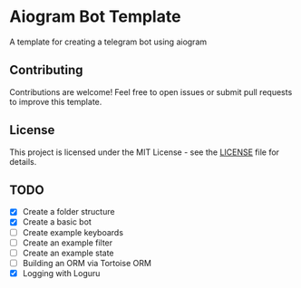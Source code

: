 # Aiogram Bot Template

A template for creating a telegram bot using aiogram

## Contributing

Contributions are welcome! Feel free to open issues or submit pull requests to improve this template.

## License

This project is licensed under the MIT License - see the [LICENSE](LICENSE) file for details.

## TODO

- [x] Create a folder structure
- [x] Create a basic bot
- [ ] Create example keyboards
- [ ] Create an example filter
- [ ] Create an example state
- [ ] Building an ORM via Tortoise ORM
- [x] Logging  with Loguru
